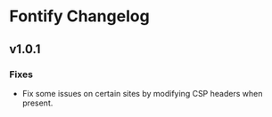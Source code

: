 # Fontify Changelog

## v1.0.1

### Fixes

- Fix some issues on certain sites by modifying CSP headers when present.

